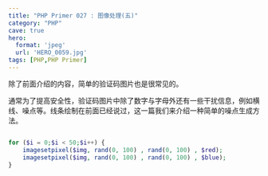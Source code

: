 ```yaml
---
title: "PHP Primer 027 : 图像处理(五)"
category: "PHP"
cave: true
hero:
  format: 'jpeg'
  url: 'HERO_0059.jpg'
tags: [PHP,PHP Primer]
---
```

除了前面介绍的内容，简单的验证码图片也是很常见的。

通常为了提高安全性，验证码图片中除了数字与字母外还有一些干扰信息，例如横线、噪点等。线条绘制在前面已经说过，这一篇我们来介绍一种简单的噪点生成方法。

```php

for ($i = 0;$i < 50;$i++) {
	imagesetpixel($img, rand(0, 100) , rand(0, 100) , $red); 
	imagesetpixel($img, rand(0, 100) , rand(0, 100) , $blue);
} 

```






